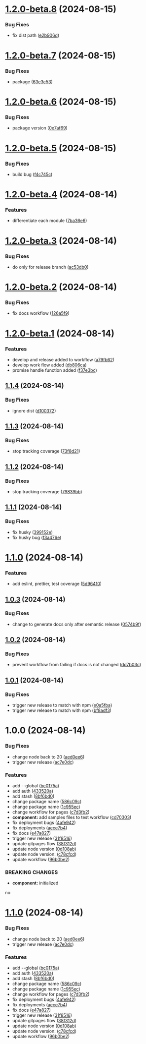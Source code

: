 # [1.2.0-beta.8](https://github.com/kzinthant-d3v/helpers/compare/v1.2.0-beta.7...v1.2.0-beta.8) (2024-08-15)


### Bug Fixes

* fix dist path ([e2b906d](https://github.com/kzinthant-d3v/helpers/commit/e2b906d8c95d58569fc61691476f3ba885254396))

# [1.2.0-beta.7](https://github.com/kzinthant-d3v/helpers/compare/v1.2.0-beta.6...v1.2.0-beta.7) (2024-08-15)


### Bug Fixes

* package ([63e3c53](https://github.com/kzinthant-d3v/helpers/commit/63e3c53c30570538c3a14a9cd8a1930810947632))

# [1.2.0-beta.6](https://github.com/kzinthant-d3v/helpers/compare/v1.2.0-beta.5...v1.2.0-beta.6) (2024-08-15)


### Bug Fixes

* package version ([0e7af69](https://github.com/kzinthant-d3v/helpers/commit/0e7af6949c7d1e47e80e9a6ed384860b8fc5c00b))

# [1.2.0-beta.5](https://github.com/kzinthant-d3v/helpers/compare/v1.2.0-beta.4...v1.2.0-beta.5) (2024-08-15)


### Bug Fixes

* build bug ([f4c745c](https://github.com/kzinthant-d3v/helpers/commit/f4c745cd318fb8c41dbd235dfa56b609d4ad97b5))

# [1.2.0-beta.4](https://github.com/kzinthant-d3v/helpers/compare/v1.2.0-beta.3...v1.2.0-beta.4) (2024-08-14)


### Features

* differentiate each module ([7ba36e6](https://github.com/kzinthant-d3v/helpers/commit/7ba36e613508735119b6aae59a9c6a15611f0e63))

# [1.2.0-beta.3](https://github.com/kzinthant-d3v/helpers/compare/v1.2.0-beta.2...v1.2.0-beta.3) (2024-08-14)


### Bug Fixes

* do only for release branch ([ac53db0](https://github.com/kzinthant-d3v/helpers/commit/ac53db0375b06fd36fe2f4a72392c77a596ecb1c))

# [1.2.0-beta.2](https://github.com/kzinthant-d3v/helpers/compare/v1.2.0-beta.1...v1.2.0-beta.2) (2024-08-14)


### Bug Fixes

* fix docs workflow ([126a5f9](https://github.com/kzinthant-d3v/helpers/commit/126a5f906e831d5ed6ca251cf523f090700408db))

# [1.2.0-beta.1](https://github.com/kzinthant-d3v/helpers/compare/v1.1.4...v1.2.0-beta.1) (2024-08-14)


### Features

* develop and release added to workflow ([a79fb62](https://github.com/kzinthant-d3v/helpers/commit/a79fb62c14aca146dc76742cc399dc441f4cd395))
* develop work flow added ([db806ca](https://github.com/kzinthant-d3v/helpers/commit/db806cac4d910c387fc580b60da35373e0db605d))
* promise handle function added ([f37e3bc](https://github.com/kzinthant-d3v/helpers/commit/f37e3bc910e172b2bd77eb3378d43d617fc679f6))

## [1.1.4](https://github.com/kzinthant-d3v/helpers/compare/v1.1.3...v1.1.4) (2024-08-14)


### Bug Fixes

* ignore dist ([d100372](https://github.com/kzinthant-d3v/helpers/commit/d100372bdad44b37b5ecfc8e553cd1cc0ed062b3))

## [1.1.3](https://github.com/kzinthant-d3v/helpers/compare/v1.1.2...v1.1.3) (2024-08-14)


### Bug Fixes

* stop tracking coverage ([73f8d21](https://github.com/kzinthant-d3v/helpers/commit/73f8d2133edd6ac615dd8db5390125622c21d053))

## [1.1.2](https://github.com/kzinthant-d3v/helpers/compare/v1.1.1...v1.1.2) (2024-08-14)


### Bug Fixes

* stop tracking coverage ([79839bb](https://github.com/kzinthant-d3v/helpers/commit/79839bba91ce4022448a2ad18397d52e2179a0a6))

## [1.1.1](https://github.com/kzinthant-d3v/helpers/compare/v1.1.0...v1.1.1) (2024-08-14)


### Bug Fixes

* fix husky ([399152e](https://github.com/kzinthant-d3v/helpers/commit/399152e124ea3ac76bc98581add8fd4e6cd2dcf4))
* fix husky bug ([f3a476e](https://github.com/kzinthant-d3v/helpers/commit/f3a476ec9c2b63d81602744333d4ff8256f4ce0c))

# [1.1.0](https://github.com/kzinthant-d3v/helpers/compare/v1.0.3...v1.1.0) (2024-08-14)


### Features

* add eslint, prettier, test coverage ([5d96410](https://github.com/kzinthant-d3v/helpers/commit/5d96410e747209b68340860e677b4a5e057b1b4f))

## [1.0.3](https://github.com/kzinthant-d3v/helpers/compare/v1.0.2...v1.0.3) (2024-08-14)


### Bug Fixes

* change to generate docs only after semantic release ([0574b9f](https://github.com/kzinthant-d3v/helpers/commit/0574b9fe64a4df1f33aac82682ebc70882b3edb0))

## [1.0.2](https://github.com/kzinthant-d3v/helpers/compare/v1.0.1...v1.0.2) (2024-08-14)


### Bug Fixes

* prevent workflow from failing if docs is not changed ([dd7b03c](https://github.com/kzinthant-d3v/helpers/commit/dd7b03c05c9d3ea4d29f5b6a5fb52f42beb74be1))

## [1.0.1](https://github.com/kzinthant-d3v/helpers/compare/v1.0.0...v1.0.1) (2024-08-14)


### Bug Fixes

* trigger new release to match with npm ([e0a5fba](https://github.com/kzinthant-d3v/helpers/commit/e0a5fba5686f07bf28dfc01ff18abda7d6752794))
* trigger new release to match with npm ([bf8adf3](https://github.com/kzinthant-d3v/helpers/commit/bf8adf3f1a1a0cab3f3cddea0de6eb3d3ea9d197))

# 1.0.0 (2024-08-14)


### Bug Fixes

* change node back to 20 ([aed0ee6](https://github.com/kzinthant-d3v/helpers/commit/aed0ee6b7f0f9568cc75fbedc741019e2bb8231d))
* trigger new release ([ac7e0dc](https://github.com/kzinthant-d3v/helpers/commit/ac7e0dc1ce337ccc5c234a49eefd44749d981032))


### Features

* add --global ([bc0175a](https://github.com/kzinthant-d3v/helpers/commit/bc0175a23748a49651ce1b7c8c6674fbfa8c6d39))
* add auth ([433520a](https://github.com/kzinthant-d3v/helpers/commit/433520a0f81c928bd9b771c115dcc608a26fd15d))
* add stash ([8bf6bd0](https://github.com/kzinthant-d3v/helpers/commit/8bf6bd00d36422e405a92279cf27adcf6762bf89))
* change package name ([586c09c](https://github.com/kzinthant-d3v/helpers/commit/586c09cea6965d9f54fdf4e74003b766f50d684a))
* change package name ([1c955ec](https://github.com/kzinthant-d3v/helpers/commit/1c955ec57bfc715047d5cd3c13db39bc45e8b57f))
* change workflow for pages ([c7d3fb2](https://github.com/kzinthant-d3v/helpers/commit/c7d3fb2e8aed5878281ab9029cbf5960c514bbe3))
* **component:** add samples files to test workflow ([cd70303](https://github.com/kzinthant-d3v/helpers/commit/cd70303430e09de2dde31fdfec9c037ecc360efa))
* fix deployment bugs ([4afe942](https://github.com/kzinthant-d3v/helpers/commit/4afe942078fa9bc0455df316195bf0d768ebea8c))
* fix deployments ([aece7b4](https://github.com/kzinthant-d3v/helpers/commit/aece7b44e3d5c97f86f49307916119ff06d63f0b))
* fix docs ([e47a827](https://github.com/kzinthant-d3v/helpers/commit/e47a8273c6532642ef7db3675355000398859bfb))
* trigger new release ([31f8516](https://github.com/kzinthant-d3v/helpers/commit/31f85168d590bccdb612a3e10de7211fb2c164b7))
* update gitpages flow ([38f312d](https://github.com/kzinthant-d3v/helpers/commit/38f312daea985730c6a2b8c07eb8f013449691f8))
* update node version ([0d108ab](https://github.com/kzinthant-d3v/helpers/commit/0d108ab0887eb1c7f17ec46811c4b1be075ebf64))
* update node version: ([c78cfcd](https://github.com/kzinthant-d3v/helpers/commit/c78cfcd006b2aba73e98e5f60b1e0f3a7a3b7c55))
* update workflow ([96b0be2](https://github.com/kzinthant-d3v/helpers/commit/96b0be202a5476b4b5b7e93172c051963279baee))


### BREAKING CHANGES

* **component:** initialized

no

# [1.1.0](https://github.com/kzinthant-d3v/helpers/compare/v1.0.0...v1.1.0) (2024-08-14)


### Bug Fixes

* change node back to 20 ([aed0ee6](https://github.com/kzinthant-d3v/helpers/commit/aed0ee6b7f0f9568cc75fbedc741019e2bb8231d))
* trigger new release ([ac7e0dc](https://github.com/kzinthant-d3v/helpers/commit/ac7e0dc1ce337ccc5c234a49eefd44749d981032))


### Features

* add --global ([bc0175a](https://github.com/kzinthant-d3v/helpers/commit/bc0175a23748a49651ce1b7c8c6674fbfa8c6d39))
* add auth ([433520a](https://github.com/kzinthant-d3v/helpers/commit/433520a0f81c928bd9b771c115dcc608a26fd15d))
* add stash ([8bf6bd0](https://github.com/kzinthant-d3v/helpers/commit/8bf6bd00d36422e405a92279cf27adcf6762bf89))
* change package name ([586c09c](https://github.com/kzinthant-d3v/helpers/commit/586c09cea6965d9f54fdf4e74003b766f50d684a))
* change package name ([1c955ec](https://github.com/kzinthant-d3v/helpers/commit/1c955ec57bfc715047d5cd3c13db39bc45e8b57f))
* change workflow for pages ([c7d3fb2](https://github.com/kzinthant-d3v/helpers/commit/c7d3fb2e8aed5878281ab9029cbf5960c514bbe3))
* fix deployment bugs ([4afe942](https://github.com/kzinthant-d3v/helpers/commit/4afe942078fa9bc0455df316195bf0d768ebea8c))
* fix deployments ([aece7b4](https://github.com/kzinthant-d3v/helpers/commit/aece7b44e3d5c97f86f49307916119ff06d63f0b))
* fix docs ([e47a827](https://github.com/kzinthant-d3v/helpers/commit/e47a8273c6532642ef7db3675355000398859bfb))
* trigger new release ([31f8516](https://github.com/kzinthant-d3v/helpers/commit/31f85168d590bccdb612a3e10de7211fb2c164b7))
* update gitpages flow ([38f312d](https://github.com/kzinthant-d3v/helpers/commit/38f312daea985730c6a2b8c07eb8f013449691f8))
* update node version ([0d108ab](https://github.com/kzinthant-d3v/helpers/commit/0d108ab0887eb1c7f17ec46811c4b1be075ebf64))
* update node version: ([c78cfcd](https://github.com/kzinthant-d3v/helpers/commit/c78cfcd006b2aba73e98e5f60b1e0f3a7a3b7c55))
* update workflow ([96b0be2](https://github.com/kzinthant-d3v/helpers/commit/96b0be202a5476b4b5b7e93172c051963279baee))
